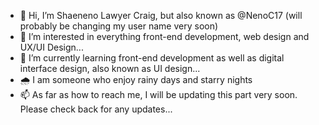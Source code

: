 - 👋 Hi, I’m Shaeneno Lawyer Craig, but also known as @NenoC17 (will probably be changing my user name very soon)
- 👀 I’m interested in everything front-end development, web design and UX/UI Design...
- 🌱 I’m currently learning front-end development as well as digital interface design, also known as UI design...
- 🌧 I am someone who enjoy rainy days and starry nights
- 📫 As far as how to reach me, I will be updating this part very soon. Please check back for any updates...

<!---
NenoC17/NenoC17 is a ✨ special ✨ repository because its `README.md` (this file) appears on your GitHub profile.
You can click the Preview link to take a look at your changes.
--->
